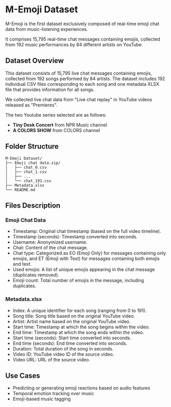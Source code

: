 # M-Emoji Dataset

M-Emoji is the first dataset exclusively composed of real-time emoji chat data from music-listening experiences. 

It comprises 15,795 real-time chat messages containing emojis, collected from 192 music performances by 84 different artists on YouTube.


## Dataset Overview

This dataset consists of 15,795 live chat messages containing emojis, collected from 192 songs performed by 84 artists. The dataset includes 192 individual CSV files corresponding to each song and one metadata XLSX file that provides information for all songs.

We collected live chat data from "Live chat replay" in YouTube videos released as "Premieres".

The two Youtube series selected are as follows:

- **Tiny Desk Concert** from NPR Music channel
- **A COLORS SHOW** from COLORS channel


## Folder Structure

```
M-Emoji Dataset/
├── Emoji chat data.zip/
│   ├── chat_0.csv
│   ├── chat_1.csv
│   ├── ...
│   └── chat_191.csv
├── Metadata.xlsx
└── README.md
```


## Files Description

### Emoji Chat Data
- Timestamp: Original chat timestamp (based on the full video timeline).
- Timestamp (seconds): Timestamp converted into seconds.
- Username: Anonymized username.
- Chat: Content of the chat message.
- Chat type: Categorized as EO (Emoji Only) for messages containing only emojis, and ET (Emoji with Text) for messages containing both emojis and text.
- Used emojis: A list of unique emojis appearing in the chat message (duplicates removed).
- Emoji count: Total number of emojis in the message, including duplicates.

### Metadata.xlsx
- Index: A unique identifier for each song (ranging from 0 to 191).
- Song title: Song title based on the original YouTube video.
- Artist: Artist name based on the original YouTube video.
- Start time: Timestamp at which the song begins within the video.
- End time: Timestamp at which the song ends within the video.
- Start time (seconds): Start time converted into seconds.
- End time (seconds): End time converted into seconds.
- Duration: Total duration of the song in seconds.
- Video ID: YouTube video ID of the source video.
- Video URL: URL of the source video.

## Use Cases

- Predicting or generating emoji reactions based on audio features
- Temporal emotion tracking over music
- Emoji-based music tagging

